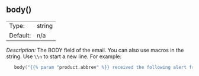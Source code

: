 ---
---
<!-- DISCLAIMER: This file is based on the syslog-ng Open Source Edition documentation https://github.com/balabit/syslog-ng-ose-guides/commit/2f4a52ee61d1ea9ad27cb4f3168b95408fddfdf2 and is used under the terms of The syslog-ng Open Source Edition Documentation License. The file has been modified by Axoflow. -->

## body()

|          |        |
| -------- | ------ |
| Type:    | string |
| Default: | n/a    |

*Description:* The BODY field of the email. You can also use macros in the string. Use `\\n` to start a new line. For example:

```c
   body("{{% param "product.abbrev" %}} received the following alert from $HOST:\n$MSG")
```

